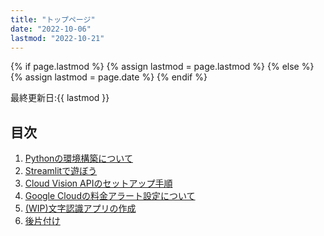 ```yaml
---
title: "トップページ"
date: "2022-10-06"
lastmod: "2022-10-21"
---
```


{% if page.lastmod %}
  {% assign lastmod = page.lastmod %}
{% else %}
  {% assign lastmod = page.date %}
{% endif %}

<span class="date">最終更新日:{{ lastmod }}</span>
## 目次

1. [Pythonの環境構築について](./python_environment.md)
2. [Streamlitで遊ぼう](./streamlit.md)
3. [Cloud Vision APIのセットアップ手順](./setup_gcp.md)
4. [Google Cloudの料金アラート設定について](./gcp_cost_monitoring.md)
5. [(WIP)文字認識アプリの作成](./ocr_app.md)
6. [後片付け](./clean_up.md)